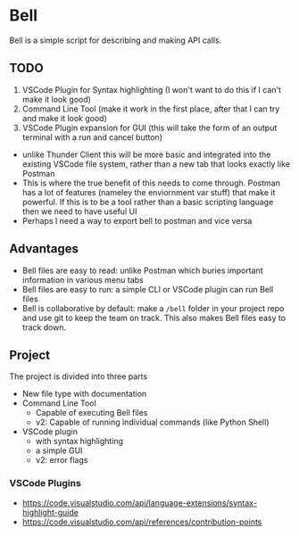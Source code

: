 
# Bell

Bell is a simple script for describing and making API calls. 

## TODO

1. VSCode Plugin for Syntax highlighting (I won't want to do this if I can't make it look good)
2. Command Line Tool (make it work in the first place, after that I can try and make it look good)
3. VSCode Plugin expansion for GUI (this will take the form of an output terminal with a run and cancel button)
  - unlike Thunder Client this will be more basic and integrated into the existing VSCode file system, rather than a new tab that looks exactly like Postman
  - This is where the true benefit of this needs to come through. Postman has a lot of features (nameley the enviornment var stuff) that make it powerful. If this is to be a tool rather than a basic scripting language then we need to have useful UI
- Perhaps I need a way to export bell to postman and vice versa

## Advantages

- Bell files are easy to read: unlike Postman which buries important information in various menu tabs
- Bell files are easy to run: a simple CLI or VSCode plugin can run Bell files
- Bell is collaborative by default: make a `/bell` folder in your project repo and use git to keep the team on track. This also makes Bell files easy to track down.

## Project

The project is divided into three parts

- New file type with documentation
- Command Line Tool
  - Capable of executing Bell files
  - v2: Capable of running individual commands (like Python Shell)
- VSCode plugin
  - with syntax highlighting
  - a simple GUI
  - v2: error flags

### VSCode Plugins

- https://code.visualstudio.com/api/language-extensions/syntax-highlight-guide
- https://code.visualstudio.com/api/references/contribution-points